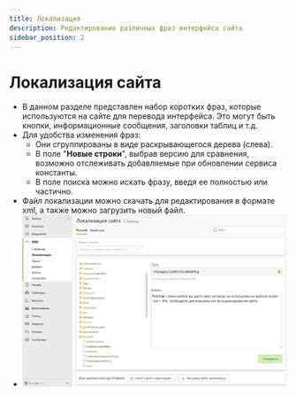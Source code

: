 ```yaml
---
title: Локализация
description: Редактирование различных фраз интерфейса сайта
sidebar_position: 2
---
```


# Локализация сайта
* В данном разделе представлен набор коротких фраз, которые используются на сайте для перевода интерфейса. Это могут быть кнопки, информационные сообщения, заголовки таблиц и т.д.
* Для удобства изменения фраз:
    + Они сгруппированы в виде раскрывающегося дерева (слева).
    + В поле "__Новые строки__", выбрав версию для сравнения, возможно отслеживать добавляемые при обновлении сервиса константы.
    + В поле поиска можно искать фразу, введя ее полностью или частично.
* Файл локализации можно скачать для редактирования в формате xml, а также можно загрузить новый файл.
* ![](../_media/cms/localization.png)